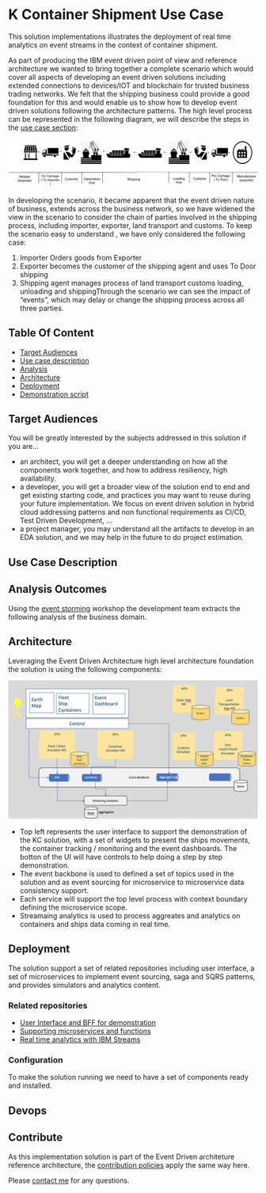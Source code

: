 # K Container Shipment Use Case
This solution implementations illustrates the deployment of real time analytics on event streams in the context of container shipment.

As part of producing the IBM event driven point of view and reference architecture  we wanted to bring together a complete scenario which would cover all aspects of  developing an event driven solutions including extended connections to devices/IOT  and blockchain for trusted business trading networks. We felt that the  shipping business could provide a good foundation for this and would enable us to show how to  develop event driven solutions  following the architecture patterns.
The high level process can be represented in the following diagram, we will describe the steps in the [use case section](#use-case-description):

![](analysis/shipment-bp.png)

In developing the scenario, it became apparent that the event driven nature of business, extends across the business network, so we have widened the view in the scenario to consider  the chain of parties  involved in the shipping process, including importer, exporter, land transport and customs. To keep the scenario easy to understand , we have only considered the following case:

1. Importer Orders goods from Exporter
2. Exporter becomes the  customer of the shipping agent  and uses To Door shipping  
3. Shipping agent manages process of land transport customs  loading, unloading and shippingThrough the scenario we can see the impact of “events”,  which may delay or change the shipping process across all three parties.  

## Table Of Content

* [Target Audiences](#target-audiences)
* [Use case description](#use-case-description)
* [Analysis](#analysis-outcomes)
* [Architecture](#architecture)
* [Deployment](#deployment)
* [Demonstration script](./docs/demo.md)

## Target Audiences

You will be greatly interested by the subjects addressed in this solution if you are...
* an architect, you will get a deeper understanding on how all the components work together, and how to address resiliency, high availability.
* a developer, you will get a broader view of the solution end to end and get existing starting code, and practices you may want to reuse during your future implementation. We focus on event driven solution in hybrid cloud addressing patterns and non functional requirements as CI/CD, Test Driven Development, ...
* a project manager, you may understand all the artifacts to develop in an EDA solution, and we may help in the future to do project estimation.

## Use Case Description

## Analysis Outcomes
Using the [event storming](https://github.com/ibm-cloud-architecture/refarch-eda/blob/master/docs/methodology/readme.md) workshop the development team extracts the following analysis of the business domain.

## Architecture
Leveraging the Event Driven Architecture high level architecture foundation the solution is using the following components:

![High level component view](docs/kc-hl-comp-view.png)

* Top left represents the user interface to support the demonstration of the KC solution, with a set of widgets to present the ships movements, the container tracking / monitoring and the event dashboards. The botton of the UI will have controls to help doing a step by step demonstration.
* The event backbone is used to defined a set of topics used in the solution and as event sourcing for microservice to microservice data consistency support.
* Each service will support the top level process with context boundary defining the microservice scope.
* Streamaing analytics is used to process aggreates and analytics on containers and ships data coming in real time.

## Deployment
The solution support a set of related repositories including user interface, a set of microservices to implement event sourcing, saga and SQRS patterns, and provides simulators and analytics content. 

### Related repositories
* [User Interface and BFF for demonstration](https://github.com/ibm-cloud-architecture/refarch-ks-ui)
* [Supporting microservices and functions](https://github.com/ibm-cloud-architecture/refarch-ks-ms)
* [Real time analytics with IBM Streams](https://github.com/ibm-cloud-architecture/refarch-ks-streams)

### Configuration
To make the solution running we need to have a set of components ready and installed.

## Devops


## Contribute
As this implementation solution is part of the Event Driven architeture reference architecture, the [contribution policies](https://github.com/ibm-cloud-architecture/refarch-eda#contribute) apply the same way here.

Please [contact me](mailto:boyerje@us.ibm.com) for any questions.
